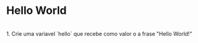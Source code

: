 <div>
    <h1 class="text-2xl">Hello World</h1>
</div>
<br>
1. Crie uma variavel `hello` que recebe como valor o a frase "Hello World!"